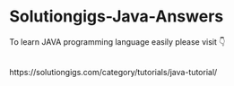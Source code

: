 # Solutiongigs-Java-Answers 
To learn JAVA programming language easily please visit 👇
 
<br>
 https://solutiongigs.com/category/tutorials/java-tutorial/ 
